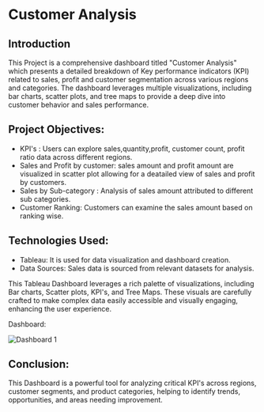 
# Customer Analysis

## Introduction

This Project is a comprehensive dashboard titled "Customer Analysis" which presents a detailed breakdown of Key performance indicators (KPI) related to sales, profit and customer segmentation across various regions and categories. The dashboard leverages multiple visualizations, including bar charts, scatter plots, and tree maps to provide a deep dive into customer behavior and sales performance.

## Project Objectives:

- KPI's : Users can explore sales,quantity,profit, customer count, profit ratio data across different regions.
- Sales and Profit by customer: sales amount and profit amount are visualized in scatter plot allowing for a deatailed view of sales and profit by customers.
- Sales by Sub-category : Analysis of sales amount attributed to different sub categories.
- Customer Ranking: Customers can examine the sales amount based on ranking wise.

## Technologies Used:

- Tableau: It is used for data visualization and dashboard creation.
- Data Sources: Sales data is sourced from relevant datasets for analysis.

This Tableau Dashboard leverages a rich palette of visualizations, including Bar charts, Scatter plots, KPI's, and Tree Maps. These visuals are carefully crafted to make complex data easily accessible and visually engaging, enhancing the user experience.

Dashboard:

![Dashboard 1](https://github.com/user-attachments/assets/15d68bd4-0b40-4fc1-a09c-417110da65a4)

## Conclusion:

This Dashboard is a powerful tool for analyzing critical KPI's across regions, customer segments, and product categories, helping to identify trends, opportunities, and areas needing improvement.
